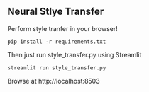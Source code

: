 ## Neural Stlye Transfer

Perform style tranfer in your browser!

```
pip install -r requirements.txt
```

Then just run style_transfer.py using Streamlit

```
streamlit run style_transfer.py
```

Browse at http://localhost:8503

